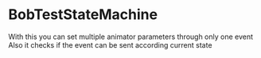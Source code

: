 BobTestStateMachine
===================
With this you can set multiple animator parameters through only one event 
Also it checks if the event can be sent according current state
